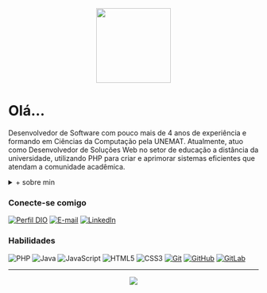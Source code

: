 <!---
kevynhb/kevynhb is a ✨ special ✨ repository because its `README.md` (this file) appears on your GitHub profile.
You can click the Preview link to take a look at your changes.
--->
<div align="center">
  <img height="150" src="https://media.giphy.com/media/M9gbBd9nbDrOTu1Mqx/giphy.gif"  />
</div>

# Olá...

Desenvolvedor de Software com pouco mais de 4 anos de experiência e formando em Ciências da Computação pela UNEMAT. Atualmente, atuo como Desenvolvedor de Soluções Web no setor de educação a distância da universidade, utilizando PHP para criar e aprimorar sistemas eficientes que atendam a comunidade acadêmica.

<details><summary>+ sobre min</summary>
  Tenho me dedicado a aprofundar conhecimentos em Laravel, MVC, Clean Code e padrões de projeto, com o objetivo de me consolidar como especialista em desenvolvimento Back-end. Gosto de criar código Imperativo e Orientado a objeto (POO), além de estar sempre disposto a explorar e aprender novas tecnologias que agreguem valor aos projetos  da empresa e impulsionem minha carreira.
</details>

### Conecte-se comigo

[![Perfil DIO](https://img.shields.io/badge/-DIO-30A3DC?style=for-the-badge)](https://www.dio.me/users/kevyn_hotts)
[![E-mail](https://img.shields.io/badge/-Email-000?style=for-the-badge&logo=microsoft-outlook&logoColor=E94D5F)](mailto:kevynh36@gmail.com)
[![LinkedIn](https://img.shields.io/badge/-LinkedIn-blue?style=for-the-badge&logo=linkedin&logoColor=30A3DC)](https://www.linkedin.com/in/SEUUSERNAME/)

### Habilidades

![PHP](https://img.shields.io/badge/php-000?style=for-the-badge&logo=php&logoColor)
![Java](https://img.shields.io/badge/java-000?style=for-the-badge&logo=java&logoColor)
![JavaScript](https://img.shields.io/badge/JavaScript-000?style=for-the-badge&logo=javascript&logoColor)
![HTML5](https://img.shields.io/badge/HTML-000?style=for-the-badge&logo=html5&logoColor)
![CSS3](https://img.shields.io/badge/CSS3-000?style=for-the-badge&logo=css3&logoColor=E94D5F)
[![Git](https://img.shields.io/badge/Git-000?style=for-the-badge&logo=git&logoColor=E94D5F)](https://git-scm.com/doc)
[![GitHub](https://img.shields.io/badge/GitHub-000?style=for-the-badge&logo=github&logoColor)](https://docs.github.com/)
[![GitLab](https://img.shields.io/badge/gitlab-000?style=for-the-badge&logo=gitlab&logoColor)](https://docs.gitlab.com/)
<!--![TypeScript](https://img.shields.io/badge/typescript-000?style=for-the-badge&logo=typescript&logoColor)-->

<!-- <h3 align="left">🛠 Language and tools</h3>

###

<div align="left">
  <img src="https://cdn.jsdelivr.net/gh/devicons/devicon/icons/go/go-original-wordmark.svg" height="40" alt="go logo"  />
  <img width="12" />
  <img width="12" />
  <img src="https://cdn.jsdelivr.net/gh/devicons/devicon/icons/docker/docker-plain-wordmark.svg" height="40" alt="docker logo"  />
</div> -->
<!--
### GitHub Stats

![GitHub Stats](https://github-readme-stats.vercel.app/api?username=kevynhb&theme=onedark&border_color=30A3DC&show_icons=true&icon_color=30A3DC&title_color=E94D5F&text_color=FFF&)
-->
<!-- linguagens mais usadas -->
<!-- ![Top Langs](https://github-readme-stats-git-masterrstaa-rickstaa.vercel.app/api/top-langs/?username=kevynhb&layout=compact&theme=onedark&border_color=30A3DC&title_color=E94D5F&text_color=FFF) -->

<!--
### Meus Principais Desafios de Projeto

[![clone-tabnews](https://github-readme-stats.vercel.app/api/pin/?username=kevynhb&repo=clone-tabnews&theme=onedark&border_color=30A3DC&show_icons=true&icon_color=30A3DC&title_color=E94D5F&text_color=FFF)](https://github.com/kevynhb/clone-tabnews)

[![Repo DIO Roadmaps](https://github-readme-stats.vercel.app/api/pin/?username=kevynhb&repo=NlwOrigin&theme=onedark&border_color=30A3DC&show_icons=true&icon_color=30A3DC&title_color=E94D5F&text_color=FFF)](https://github.com/kevynhb/NlwOrigin)
-->
---

<div align="center">
  <img src="https://visitor-badge.laobi.icu/badge?page_id=kevynhb.kevynhb&"  />
</div>

